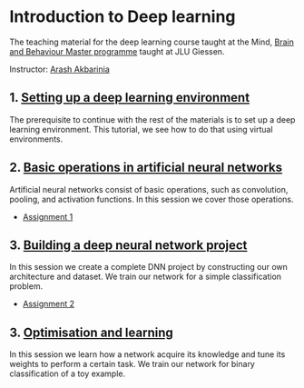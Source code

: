 # Introduction to Deep learning
The teaching material for the deep learning course taught at the Mind, [Brain and Behaviour Master 
programme](https://www.uni-giessen.de/de/studium/studienangebot/master/mbb?set_language=de) taught
at JLU Giessen.

Instructor: [Arash Akbarinia](https://arashakbarinia.github.io/)


## 1. [Setting up a deep learning environment](tutorials/environment_setup.md)

The prerequisite to continue with the rest of the materials is to set up a deep learning 
environment. This tutorial, we see how to do that using virtual environments.

## 2. [Basic operations in artificial neural networks](notebooks/basic_operations.ipynb)

Artificial neural networks consist of basic operations, such as convolution, pooling, and activation 
functions. In this session we cover those operations.

 * [Assignment 1](notebooks/assignment1.ipynb)


## 3. [Building a deep neural network project](notebooks/build_DNN_project.ipynb)

In this session we create a complete DNN project by constructing our own architecture and dataset.
We train our network for a simple classification problem.

 * [Assignment 2](notebooks/assignment2.ipynb)


## 3. [Optimisation and learning](notebooks/optimisation_learning.ipynb)

In this session we learn how a network acquire its knowledge and tune its weights to perform a certain task.
We train our network for binary classification of a toy example.